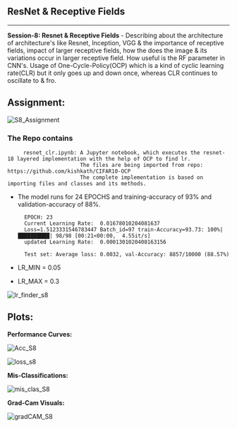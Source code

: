 ## ResNet & Receptive Fields
----------------------------

**Session-8: Resnet & Receptive Fields** - Describing about the architecture of architecture's like Resnet, Inception, VGG & the importance of receptive fields, impact of larger receptive fields, how the does the image & its variations occur in larger receptive field. How useful is the RF parameter in CNN's. Usage of One-Cycle-Policy(OCP) which is a kind of cyclic learning rate(CLR) but it only goes up and down once, whereas CLR continues to oscillate to & fro.

Assignment: 
----------
 ![S8_Assignment](https://user-images.githubusercontent.com/60026221/225386747-bd7194b0-35d9-44da-bfa8-626050e7b7eb.JPG)



### The Repo contains 

         resnet_clr.ipynb: A Jupyter notebook, which executes the resnet-18 layered implementation with the help of OCP to find lr.
                           The files are being imported from repo:  https://github.com/kishkath/CIFAR10-OCP
                           The complete implementation is based on importing files and classes and its methods. 
                             
      
      
* The model runs for 24 EPOCHS and training-accuracy of 93% and validation-accuracy of 88%.

        EPOCH: 23
        Current Learning Rate:  0.01678010204081637
        Loss=1.5123331546783447 Batch_id=97 train-Accuracy=93.73: 100%|██████████| 98/98 [00:21<00:00,  4.55it/s]
        updated Learning Rate:  0.0001301020408163156

        Test set: Average loss: 0.0032, val-Accuracy: 8857/10000 (88.57%)
        
* LR_MIN = 0.05 

* LR_MAX = 0.3

![lr_finder_s8](https://user-images.githubusercontent.com/60026221/225389542-a995d30d-2d73-4354-9925-a5ebf5267409.JPG)

Plots: 
------

**Performance Curves:**

![Acc_S8](https://user-images.githubusercontent.com/60026221/225387494-bf5e7236-629c-4a4a-b4e2-d2f50385d839.JPG)


![loss_s8](https://user-images.githubusercontent.com/60026221/225387502-3e00955a-6560-4375-a752-641fba041a21.JPG)

**Mis-Classifications:**

![mis_clas_S8](https://user-images.githubusercontent.com/60026221/225387662-6f9d339f-8237-478c-8fa3-f28a315d5f9d.JPG)

**Grad-Cam Visuals:**

![gradCAM_S8](https://user-images.githubusercontent.com/60026221/225387767-cd77aa71-e224-4962-a469-ab541b705645.JPG)



 
      



